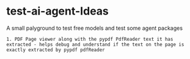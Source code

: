 # test-ai-agent-Ideas
A small palyground to test free models and test some agent packages

    1. PDF Page viewer along with the pypdf PdfReader text it has extracted - helps debug and understand if the text on the page is exactly extracted by pypdf pdfReader
